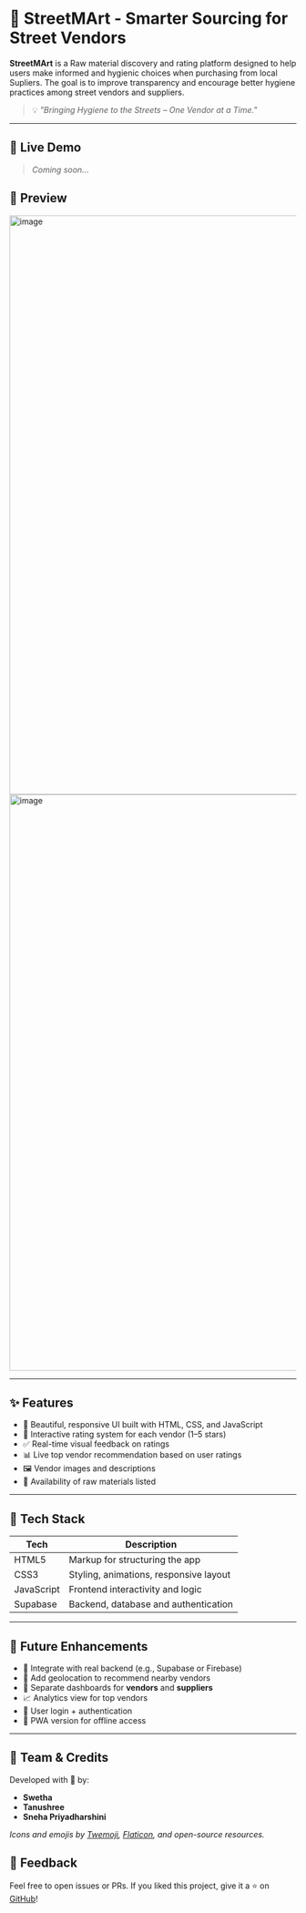 # 🛒 StreetMArt - Smarter Sourcing for Street Vendors

**StreetMArt** is a Raw material discovery and rating platform designed to help users make informed and hygienic choices when purchasing from local Supliers. The goal is to improve transparency and encourage better hygiene practices among street vendors and suppliers.

> 💡 *"Bringing Hygiene to the Streets – One Vendor at a Time."*

---

## 🔗 Live Demo

> *Coming soon...*



## 📸 Preview

<img width="1919" height="1017" alt="image" src="https://github.com/user-attachments/assets/90871d68-c799-4e84-ab9e-694cc7946d2e" />
<img width="1919" height="1012" alt="image" src="https://github.com/user-attachments/assets/3c31f223-6c8c-4375-b008-437d8d3d1aba" />


---

## ✨ Features

* 🎨 Beautiful, responsive UI built with HTML, CSS, and JavaScript
* 🌟 Interactive rating system for each vendor (1–5 stars)
* ✅ Real-time visual feedback on ratings
* 📊 Live top vendor recommendation based on user ratings
* 🖼 Vendor images and descriptions
* 🍲 Availability of raw materials listed

---

## 🧠 Tech Stack

| Tech        | Description                            |
| ----------- | -------------------------------------- |
| HTML5       | Markup for structuring the app         |
| CSS3        | Styling, animations, responsive layout |
| JavaScript  | Frontend interactivity and logic       |
| Supabase    | Backend, database and authentication   |

---

## 🎯 Future Enhancements

* 🧠 Integrate with real backend (e.g., Supabase or Firebase)
* 📍 Add geolocation to recommend nearby vendors
* 🛒 Separate dashboards for **vendors** and **suppliers**
* 📈 Analytics view for top vendors
* 🔐 User login + authentication
* 📱 PWA version for offline access

---

## 🙌 Team & Credits

Developed with 💚 by:

* **Swetha** 
* **Tanushree**
* **Sneha Priyadharshini** 

*Icons and emojis by [Twemoji](https://twemoji.twitter.com/), [Flaticon](https://www.flaticon.com/), and open-source resources.*


## 💬 Feedback

Feel free to open issues or PRs. If you liked this project, give it a ⭐ on [GitHub](https://github.com)!

